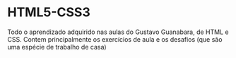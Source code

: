 # HTML5-CSS3
 Todo o aprendizado adquirido nas aulas do Gustavo Guanabara, de HTML e CSS. Contem principalmente os exercícios de aula e os desafios (que são uma espécie de trabalho de casa)
